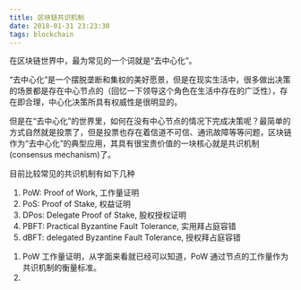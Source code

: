 ```yaml
---
title: 区块链共识机制
date: 2018-01-31 23:23:30
tags: blockchain
---
```


在区块链世界中，最为常见的一个词就是“去中心化”。

“去中心化”是一个摆脱垄断和集权的美好愿景，但是在现实生活中，很多做出决策的场景都是存在中心节点的（回忆一下领导这个角色在生活中存在的广泛性），存在即合理，中心化决策所具有权威性是很明显的。

但是在“去中心化”的世界里，如何在没有中心节点的情况下完成决策呢？最简单的方式自然就是投票了，但是投票也存在着信道不可信、通讯故障等等问题，区块链作为“去中心化”的典型应用，其具有很宝贵价值的一块核心就是共识机制(consensus mechanism)了。

目前比较常见的共识机制有如下几种

1. PoW: Proof of Work, 工作量证明
2. PoS: Proof of Stake, 权益证明
3. DPos: Delegate Proof of Stake, 股权授权证明
4. PBFT: Practical Byzantine Fault Tolerance, 实用拜占庭容错
5. dBFT: delegated Byzantine Fault Tolerance, 授权拜占庭容错

<!-- more -->

1. PoW
   工作量证明，从字面来看就已经可以知道，PoW 通过节点的工作量作为共识机制的衡量标准。
2. 
